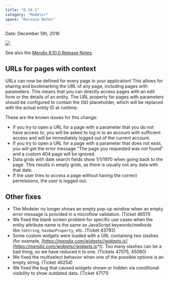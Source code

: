 ```yaml
---
title: "6.10.1"
category: "Modeler"
space: "Release Notes"
---
```

Date: December 5th, 2016



[![](attachments/819203/19399042.png)](https://appstore.home.mendix.com/link/modeler/6.10.1)

See also the [Mendix 6.10.0 Release Notes](https://world.mendix.com/display/ReleaseNotes/6.10.0).

## URLs for pages with context

URLs can now be defined for every page in your application! This allows for sharing and bookmarking the URL of any page, including pages with parameters. This means that you can directly access pages with an edit form or the details of an entity. The URL property for pages with parameters should be configured to contain the {Id} placeholder, which will be replaced with the actual entity ID at runtime.

These are the known issues for this change:

*   If you try to open a URL for a page with a parameter that you do not have access to, you will be asked to log in to an account with sufficient access and will be immediately logged out of the current account.
*   If you try to open a URL for a page with a parameter that does not exist, you will get the error message "The page you requested was not found" and a custom 404 page will be ignored.
*   Data grids with date search fields show 1/1/1970 when going back to the page. This results in empty grids, as there is usually not any data with that date.
*   If the user tries to access a page without having the correct permissions, the user is logged out.

## Other fixes

*   The Modeler no longer shows an empty pop-up window when an empty error message is provided in a microflow validation. (Ticket 46511)
*   We fixed the blank screen problem for specific use cases when the entity attribute name is the same as JavaScript keywords/methods like `toString`, `hasOwnProperty`, etc. (Ticket 43793)
*   Some custom widgets were loaded with a URL containing two slashes (for example, _[https://mendix.com/widgets//widgets.js](https://mendix.com/widgets//widgets.js*)_). Too many slashes can be a bad thing, so we have reduced it to one. (Tickets 47075, 45080)
*   We fixed the multiselect behavior when one of the possible options is an empty string. (Ticket 46254)
*   We fixed the bug that caused widgets shown or hidden via conditional visibility to show outdated data. (Ticket 47171)